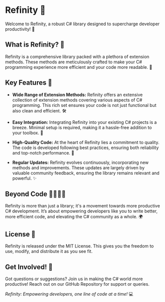 # Refinity 🚀

Welcome to Refinity, a robust C# library designed to supercharge developer productivity! 🌟

## What is Refinity? 🤔

Refinity is a comprehensive library packed with a plethora of extension methods. These methods are meticulously crafted to make your C# programming experience more efficient and your code more readable. 📖

## Key Features 🌈

- **Wide Range of Extension Methods:** Refinity offers an extensive collection of extension methods covering various aspects of C# programming. This rich set ensures your code is not just functional but also clean and efficient. 🛠️

- **Easy Integration:** Integrating Refinity into your existing C# projects is a breeze. Minimal setup is required, making it a hassle-free addition to your toolbox. 🧩

- **High-Quality Code:** At the heart of Refinity lies a commitment to quality. The code is developed following best practices, ensuring both reliability and top-notch performance. 🎯

- **Regular Updates:** Refinity evolves continuously, incorporating new methods and improvements. These updates are largely driven by valuable community feedback, ensuring the library remains relevant and powerful. ✨

## Beyond Code 👨‍💻👩‍💻

Refinity is more than just a library; it's a movement towards more productive C# development. It’s about empowering developers like you to write better, more efficient code, and elevating the C# community as a whole. 🌍

## License 📜

Refinity is released under the MIT License. This gives you the freedom to use, modify, and distribute it as you see fit.

## Get Involved! 🤝

Got questions or suggestions? Join us in making the C# world more productive! Reach out on our GitHub Repository for support or queries.

_Refinity: Empowering developers, one line of code at a time!_ 💻
